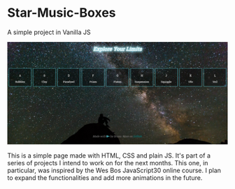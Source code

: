 # Star-Music-Boxes
A simple project in Vanilla JS

![Screenshot](https://github.com/DownTheMatrix/Star-Music-Boxes/blob/master/Screenshot.png?raw=true)

This is a simple page made with HTML, CSS and plain JS. 
It's part of a series of projects I intend to work on for the next months. 
This one, in particular, was inspired by the Wes Bos JavaScript30 online course. 
I plan to expand the functionalities and add more animations in the future.
